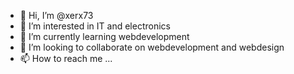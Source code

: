 - 👋 Hi, I’m @xerx73
- 👀 I’m interested in IT and electronics
- 🌱 I’m currently learning webdevelopment
- 💞️ I’m looking to collaborate on webdevelopment and webdesign
- 📫 How to reach me ...

<!---
xerx73/xerx73 is a ✨ special ✨ repository because its `README.md` (this file) appears on your GitHub profile.
You can click the Preview link to take a look at your changes.
--->
